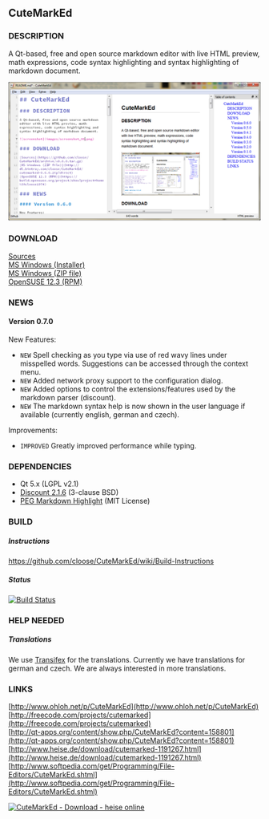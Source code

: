 ## CuteMarkEd

### DESCRIPTION

A Qt-based, free and open source markdown editor with live HTML preview, math expressions, code syntax highlighting and syntax highlighting of markdown document.

![screenshot](images/screenshot_06.png)

### DOWNLOAD

[Sources](https://github.com/cloose/CuteMarkEd/archive/v0.7.0.tar.gz)  
[MS Windows (Installer)](https://github.com/cloose/CuteMarkEd/releases/download/v0.7.0/cutemarked-0.7.0.msi)  
[MS Windows (ZIP file)](http://dl.bintray.com/cloose/CuteMarkEd/cutemarked-0.7.0.zip?direct)  
[OpenSUSE 12.3 (RPM)](https://build.opensuse.org/project/show?project=home%3Acloose1974)  

### NEWS

#### Version 0.7.0

New Features:

* `NEW` Spell checking as you type via use of red wavy lines under misspelled words. Suggestions can be accessed through the context menu.
* `NEW` Added network proxy support to the configuration dialog.
* `NEW` Added options to control the extensions/features used by the markdown parser (discount).
* `NEW` The markdown syntax help is now shown in the user language if available (currently english, german and czech).

Improvements:

* `IMPROVED` Greatly improved performance while typing.

### DEPENDENCIES

* Qt 5.x (LGPL v2.1)
* [Discount 2.1.6](http://www.pell.portland.or.us/~orc/Code/discount/) (3-clause BSD)
* [PEG Markdown Highlight](http://hasseg.org/peg-markdown-highlight/) (MIT License)

### BUILD

##### Instructions

https://github.com/cloose/CuteMarkEd/wiki/Build-Instructions

##### Status

[![Build Status](https://travis-ci.org/cloose/CuteMarkEd.png)](https://travis-ci.org/cloose/CuteMarkEd)

### HELP NEEDED

##### Translations

We use [Transifex](https://www.transifex.com/projects/p/cutemarked) for the translations. Currently we have translations for german and czech. We are always interested in more translations.


### LINKS

[http://www.ohloh.net/p/CuteMarkEd](http://www.ohloh.net/p/CuteMarkEd)  
[http://freecode.com/projects/cutemarked](http://freecode.com/projects/cutemarked)  
[http://qt-apps.org/content/show.php/CuteMarkEd?content=158801](http://qt-apps.org/content/show.php/CuteMarkEd?content=158801)  
[http://www.heise.de/download/cutemarked-1191267.html](http://www.heise.de/download/cutemarked-1191267.html)  
[http://www.softpedia.com/get/Programming/File-Editors/CuteMarkEd.shtml](http://www.softpedia.com/get/Programming/File-Editors/CuteMarkEd.shtml)

[![CuteMarkEd - Download - heise online](http://www.heise.de/software/icons/download_logo1.png)](http://www.heise.de/download/cutemarked-1191267.html)